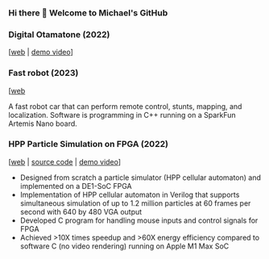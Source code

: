 ### Hi there 👋 Welcome to Michael's GitHub

### Digital Otamatone (2022)
[[web](https://svorpal.github.io/digital-otamatone-web/) | [demo video](https://youtu.be/VtQSLCoaeEI)]

### Fast robot (2023)
[[web](https://svorpal.github.io/fast_robot_website/) 

A fast robot car that can perform remote control, stunts, mapping, and localization. Software is programming in C++ running on a SparkFun Artemis Nano board.

### HPP Particle Simulation on FPGA (2022)
[[web](https://qd39l.github.io/HPP-cellular-automaton-FPGA/index.html) | [source code](https://github.com/qd39l/HPP-cellular-automaton-FPGA/tree/main/hpp_automata_src) | [demo video](https://www.youtube.com/watch?v=KQd6q0IsZMc)]

- Designed from scratch a particle simulator (HPP cellular automaton) and implemented on a DE1-SoC FPGA
- Implementation of HPP cellular automaton in Verilog that supports simultaneous simulation of up to 1.2 million particles at 60 frames per second with 640 by 480 VGA output
- Developed C program for handling mouse inputs and control signals for FPGA
- Achieved >10X times speedup and >60X energy efficiency compared to software C (no video rendering) running on Apple M1 Max SoC



<!--
**Svorpal/Svorpal** is a ✨ _special_ ✨ repository because its `README.md` (this file) appears on your GitHub profile.

Here are some ideas to get you started:

- 🔭 I’m currently working on ...
- 🌱 I’m currently learning ...
- 👯 I’m looking to collaborate on ...
- 🤔 I’m looking for help with ...
- 💬 Ask me about ...
- 📫 How to reach me: ...
- 😄 Pronouns: ...
- ⚡ Fun fact: ...
-->
